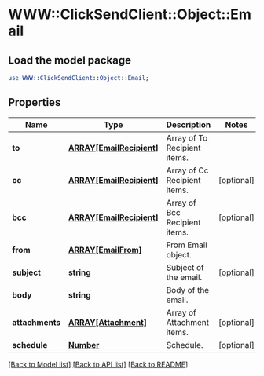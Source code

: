 # WWW::ClickSendClient::Object::Email

## Load the model package
```perl
use WWW::ClickSendClient::Object::Email;
```

## Properties
Name | Type | Description | Notes
------------ | ------------- | ------------- | -------------
**to** | [**ARRAY[EmailRecipient]**](EmailRecipient.md) | Array of To Recipient items. | 
**cc** | [**ARRAY[EmailRecipient]**](EmailRecipient.md) | Array of Cc Recipient items. | [optional] 
**bcc** | [**ARRAY[EmailRecipient]**](EmailRecipient.md) | Array of Bcc Recipient items. | [optional] 
**from** | [**ARRAY[EmailFrom]**](EmailFrom.md) | From Email object. | 
**subject** | **string** | Subject of the email. | [optional] 
**body** | **string** | Body of the email. | 
**attachments** | [**ARRAY[Attachment]**](Attachment.md) | Array of Attachment items. | [optional] 
**schedule** | [**Number**](Number.md) | Schedule. | [optional] 

[[Back to Model list]](../README.md#documentation-for-models) [[Back to API list]](../README.md#documentation-for-api-endpoints) [[Back to README]](../README.md)


